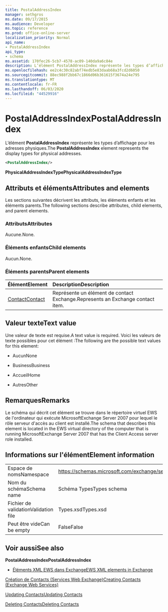 ```yaml
---
title: PostalAddressIndex
manager: sethgros
ms.date: 09/17/2015
ms.audience: Developer
ms.topic: reference
ms.prod: office-online-server
localization_priority: Normal
api_name:
- PostalAddressIndex
api_type:
- schema
ms.assetid: 170fec26-5cb7-4578-ac09-140da9a6c84e
description: L’élément PostalAddressIndex représente les types d’affichage pour les adresses physiques.
ms.openlocfilehash: ee2c4c30c82abf74edb5e83daab68a3fcd2d6050
ms.sourcegitcommit: 88ec988f2bb67c1866d06b361615f3674a24e795
ms.translationtype: MT
ms.contentlocale: fr-FR
ms.lasthandoff: 06/03/2020
ms.locfileid: "44529916"
---
```

# <a name="postaladdressindex"></a><span data-ttu-id="3a123-103">PostalAddressIndex</span><span class="sxs-lookup"><span data-stu-id="3a123-103">PostalAddressIndex</span></span>

<span data-ttu-id="3a123-104">L’élément **PostalAddressIndex** représente les types d’affichage pour les adresses physiques.</span><span class="sxs-lookup"><span data-stu-id="3a123-104">The **PostalAddressIndex** element represents the display types for physical addresses.</span></span> 
  
```xml
<PostalAddressIndex/>
```

 <span data-ttu-id="3a123-105">**PhysicalAddressIndexType**</span><span class="sxs-lookup"><span data-stu-id="3a123-105">**PhysicalAddressIndexType**</span></span>
## <a name="attributes-and-elements"></a><span data-ttu-id="3a123-106">Attributs et éléments</span><span class="sxs-lookup"><span data-stu-id="3a123-106">Attributes and elements</span></span>

<span data-ttu-id="3a123-107">Les sections suivantes décrivent les attributs, les éléments enfants et les éléments parents.</span><span class="sxs-lookup"><span data-stu-id="3a123-107">The following sections describe attributes, child elements, and parent elements.</span></span>
  
### <a name="attributes"></a><span data-ttu-id="3a123-108">Attributs</span><span class="sxs-lookup"><span data-stu-id="3a123-108">Attributes</span></span>

<span data-ttu-id="3a123-109">Aucune.</span><span class="sxs-lookup"><span data-stu-id="3a123-109">None.</span></span>
  
### <a name="child-elements"></a><span data-ttu-id="3a123-110">Éléments enfants</span><span class="sxs-lookup"><span data-stu-id="3a123-110">Child elements</span></span>

<span data-ttu-id="3a123-111">Aucun.</span><span class="sxs-lookup"><span data-stu-id="3a123-111">None.</span></span>
  
### <a name="parent-elements"></a><span data-ttu-id="3a123-112">Éléments parents</span><span class="sxs-lookup"><span data-stu-id="3a123-112">Parent elements</span></span>

|<span data-ttu-id="3a123-113">**Élément**</span><span class="sxs-lookup"><span data-stu-id="3a123-113">**Element**</span></span>|<span data-ttu-id="3a123-114">**Description**</span><span class="sxs-lookup"><span data-stu-id="3a123-114">**Description**</span></span>|
|:-----|:-----|
|[<span data-ttu-id="3a123-115">Contact</span><span class="sxs-lookup"><span data-stu-id="3a123-115">Contact</span></span>](contact.md) <br/> |<span data-ttu-id="3a123-116">Représente un élément de contact Exchange.</span><span class="sxs-lookup"><span data-stu-id="3a123-116">Represents an Exchange contact item.</span></span>  <br/> |
   
## <a name="text-value"></a><span data-ttu-id="3a123-117">Valeur texte</span><span class="sxs-lookup"><span data-stu-id="3a123-117">Text value</span></span>

<span data-ttu-id="3a123-118">Une valeur de texte est requise.</span><span class="sxs-lookup"><span data-stu-id="3a123-118">A text value is required.</span></span> <span data-ttu-id="3a123-119">Voici les valeurs de texte possibles pour cet élément :</span><span class="sxs-lookup"><span data-stu-id="3a123-119">The following are the possible text values for this element:</span></span>
  
- <span data-ttu-id="3a123-120">Aucun</span><span class="sxs-lookup"><span data-stu-id="3a123-120">None</span></span>
    
- <span data-ttu-id="3a123-121">Business</span><span class="sxs-lookup"><span data-stu-id="3a123-121">Business</span></span>
    
- <span data-ttu-id="3a123-122">Accueil</span><span class="sxs-lookup"><span data-stu-id="3a123-122">Home</span></span>
    
- <span data-ttu-id="3a123-123">Autres</span><span class="sxs-lookup"><span data-stu-id="3a123-123">Other</span></span>
    
## <a name="remarks"></a><span data-ttu-id="3a123-124">Remarques</span><span class="sxs-lookup"><span data-stu-id="3a123-124">Remarks</span></span>

<span data-ttu-id="3a123-125">Le schéma qui décrit cet élément se trouve dans le répertoire virtuel EWS de l'ordinateur qui exécute MicrosoftExchange Server 2007 pour lequel le rôle serveur d'accès au client est installé.</span><span class="sxs-lookup"><span data-stu-id="3a123-125">The schema that describes this element is located in the EWS virtual directory of the computer that is running MicrosoftExchange Server 2007 that has the Client Access server role installed.</span></span>
  
## <a name="element-information"></a><span data-ttu-id="3a123-126">Informations sur l'élément</span><span class="sxs-lookup"><span data-stu-id="3a123-126">Element information</span></span>

|||
|:-----|:-----|
|<span data-ttu-id="3a123-127">Espace de noms</span><span class="sxs-lookup"><span data-stu-id="3a123-127">Namespace</span></span>  <br/> |https://schemas.microsoft.com/exchange/services/2006/types  <br/> |
|<span data-ttu-id="3a123-128">Nom du schéma</span><span class="sxs-lookup"><span data-stu-id="3a123-128">Schema name</span></span>  <br/> |<span data-ttu-id="3a123-129">Schéma Types</span><span class="sxs-lookup"><span data-stu-id="3a123-129">Types schema</span></span>  <br/> |
|<span data-ttu-id="3a123-130">Fichier de validation</span><span class="sxs-lookup"><span data-stu-id="3a123-130">Validation file</span></span>  <br/> |<span data-ttu-id="3a123-131">Types.xsd</span><span class="sxs-lookup"><span data-stu-id="3a123-131">Types.xsd</span></span>  <br/> |
|<span data-ttu-id="3a123-132">Peut être vide</span><span class="sxs-lookup"><span data-stu-id="3a123-132">Can be empty</span></span>  <br/> |<span data-ttu-id="3a123-133">False</span><span class="sxs-lookup"><span data-stu-id="3a123-133">False</span></span>  <br/> |
   
## <a name="see-also"></a><span data-ttu-id="3a123-134">Voir aussi</span><span class="sxs-lookup"><span data-stu-id="3a123-134">See also</span></span>



 <span data-ttu-id="3a123-135">**PostalAddressIndex**</span><span class="sxs-lookup"><span data-stu-id="3a123-135">**PostalAddressIndex**</span></span>


- [<span data-ttu-id="3a123-136">Éléments XML EWS dans Exchange</span><span class="sxs-lookup"><span data-stu-id="3a123-136">EWS XML elements in Exchange</span></span>](ews-xml-elements-in-exchange.md)


[<span data-ttu-id="3a123-137">Création de Contacts (Services Web Exchange)</span><span class="sxs-lookup"><span data-stu-id="3a123-137">Creating Contacts (Exchange Web Services)</span></span>](https://msdn.microsoft.com/library/4845917e-70d1-481c-bbd7-011ec6571789%28Office.15%29.aspx)
  
[<span data-ttu-id="3a123-138">Updating Contacts</span><span class="sxs-lookup"><span data-stu-id="3a123-138">Updating Contacts</span></span>](https://msdn.microsoft.com/library/9a865953-b94a-4229-b632-2dee433314be%28Office.15%29.aspx)
  
[<span data-ttu-id="3a123-139">Deleting Contacts</span><span class="sxs-lookup"><span data-stu-id="3a123-139">Deleting Contacts</span></span>](https://msdn.microsoft.com/library/fcc3dc84-cd3e-455e-a1a7-ae6921c9b588%28Office.15%29.aspx)

